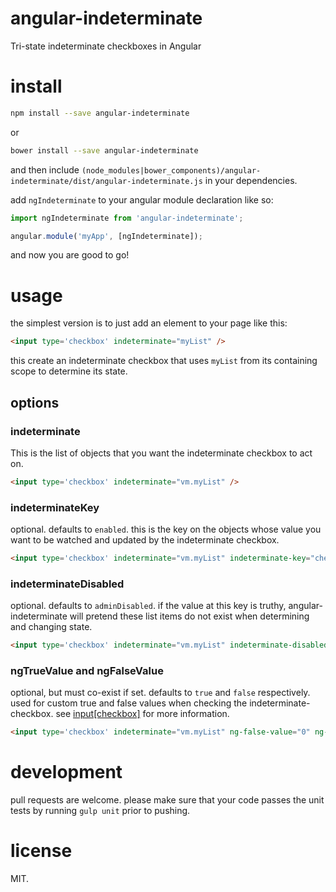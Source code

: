 # angular-indeterminate
Tri-state indeterminate checkboxes in Angular

# install
```bash
npm install --save angular-indeterminate
```
or
```bash
bower install --save angular-indeterminate
```
and then include `(node_modules|bower_components)/angular-indeterminate/dist/angular-indeterminate.js` in your dependencies.

add `ngIndeterminate` to your angular module declaration like so:
```javascript
import ngIndeterminate from 'angular-indeterminate';

angular.module('myApp', [ngIndeterminate]);
```
and now you are good to go!

# usage
the simplest version is to just add an element to your page like this:
```html
<input type='checkbox' indeterminate="myList" />
```
this create an indeterminate checkbox that uses `myList` from its containing scope to determine its state.

## options

### indeterminate
This is the list of objects that you want the indeterminate checkbox to act on.
```html
<input type='checkbox' indeterminate="vm.myList" />
```

### indeterminateKey
optional. defaults to `enabled`. this is the key on the objects whose value you want to be watched and updated by the indeterminate checkbox.

```html
<input type='checkbox' indeterminate="vm.myList" indeterminate-key="checked" />
```

### indeterminateDisabled
optional. defaults to `adminDisabled`. if the value at this key is truthy, angular-indeterminate will pretend these list items do not exist when determining and changing state.

```html
<input type='checkbox' indeterminate="vm.myList" indeterminate-disabled="hidden" />
```

### ngTrueValue and ngFalseValue
optional, but must co-exist if set. defaults to `true` and `false` respectively. used for custom true and false values when checking the indeterminate-checkbox. see [input[checkbox]](https://docs.angularjs.org/api/ng/input/input%5Bcheckbox%5D) for more information.

```html
<input type='checkbox' indeterminate="vm.myList" ng-false-value="0" ng-true-value="1" />
```

# development
pull requests are welcome. please make sure that your code passes the unit tests by running `gulp unit` prior to pushing.

# license
MIT.
